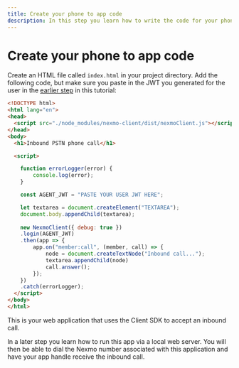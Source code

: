 ```yaml
---
title: Create your phone to app code
description: In this step you learn how to write the code for your phone to app application.
---
```


# Create your phone to app code

Create an HTML file called `index.html` in your project directory. Add the following code, but make sure you paste in the JWT you generated for the user in the [earlier step](/client-sdk/tutorials/phone-to-app/client-sdk/generate-jwt) in this tutorial:

``` html
<!DOCTYPE html>
<html lang="en">
<head>
  <script src="./node_modules/nexmo-client/dist/nexmoClient.js"></script>
</head>
<body>
  <h1>Inbound PSTN phone call</h1>

  <script>

    function errorLogger(error) {
        console.log(error);
    }

    const AGENT_JWT = "PASTE YOUR USER JWT HERE";

    let textarea = document.createElement("TEXTAREA");
    document.body.appendChild(textarea);
    
    new NexmoClient({ debug: true })
    .login(AGENT_JWT)
    .then(app => {
        app.on("member:call", (member, call) => {
            node = document.createTextNode("Inbound call...");
            textarea.appendChild(node)
            call.answer();
        });
    })
    .catch(errorLogger);
  </script>
</body>
</html>

```

This is your web application that uses the Client SDK to accept an inbound call.

In a later step you learn how to run this app via a local web server. You will then be able to dial the Nexmo number associated with this application and have your app handle receive the inbound call.
